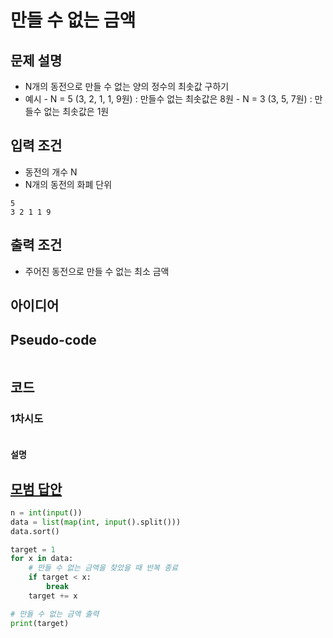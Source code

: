 # 만들 수 없는 금액

## 문제 설명

- N개의 동전으로 만들 수 없는 양의 정수의 최솟값 구하기
- 예시 - N = 5 (3, 2, 1, 1, 9원) : 만들수 없는 최솟값은 8원 - N = 3 (3, 5, 7원) : 만들수 없는 최솟값은 1원

## 입력 조건

- 동전의 개수 N
- N개의 동전의 화폐 단위

```
5
3 2 1 1 9
```

## 출력 조건

- 주어진 동전으로 만들 수 없는 최소 금액

## 아이디어

## Pseudo-code

```python

```

## 코드

### 1차시도

```python

```

#### 설명

## [모범 답안](https://github.com/ndb796/python-for-coding-test/blob/master/11/4.py)

```python
n = int(input())
data = list(map(int, input().split()))
data.sort()

target = 1
for x in data:
    # 만들 수 없는 금액을 찾았을 때 반복 종료
    if target < x:
        break
    target += x

# 만들 수 없는 금액 출력
print(target)
```